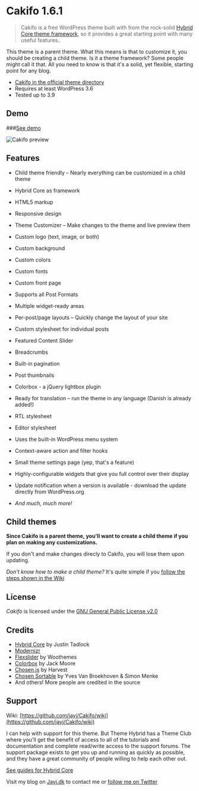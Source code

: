 # Cakifo 1.6.1

> Cakifo is a free WordPress theme built with from the rock-solid [Hybrid Core theme framework](http://themehybrid.com/hybrid-core "Hybrid Core by Justin Tadlock"), so it provides a great starting point with many useful features..

This theme is a parent theme. What this means is that to customize it, you should be creating a child theme. Is it a theme framework? Some people might call it that. All you need to know is that it's a solid, yet flexible, starting point for any blog.

* [Cakifo in the official theme directory](http://wordpress.org/extend/themes/cakifo)
* Requires at least WordPress 3.6
* Tested up to 3.9

## Demo

###[See demo](http://wpthemes.jayj.dk/cakifo/)

![Cakifo preview](http://i.imgur.com/7EgbD.png)

## Features

* Child theme friendly – Nearly everything can be customized in a child theme
* Hybrid Core as framework
* HTML5 markup
* Responsive design

* Theme Customizer – Make changes to the theme and live preview them
* Custom logo (text, image, or both)
* Custom background
* Custom colors
* Custom fonts
* Custom front page

* Supports all Post Formats
* Multiple widget-ready areas
* Per-post/page layouts – Quickly change the layout of your site
* Custom stylesheet for individual posts
* Featured Content Slider
* Breadcrumbs
* Built-in pagination
* Post thumbnails
* Colorbox - a jQuery lightbox plugin

* Ready for translation – run the theme in any language (Danish is already added!)
* RTL stylesheet
* Editor stylesheet

* Uses the built-in WordPress menu system
* Context-aware action and filter hooks
* Small theme settings page (yep, that's a feature)
* Highly-configurable widgets that give you full control over their display
* Update notification when a version is available - download the update directly from WordPress.org
* _And much, much more!_

## Child themes

**Since Cakifo is a parent theme, you'll want to create a child theme if you plan on making any customizations.**

If you don't and make changes direcly to Cakifo, you will lose them upon updating.

*Don't know how to make a child theme?* It's quite simple if you [follow the steps shown in the Wiki](https://github.com/jayj/Cakifo/wiki/Child-themes)

## License

*Cakifo* is licensed under the [GNU General Public License v2.0](http://www.gnu.org/licenses/gpl-2.0.html)

## Credits

* [Hybrid Core](http://themehybrid.com/hybrid-core "Hybrid Core") by Justin Tadlock
* [Modernizr](http://modernizr.com)
* [Flexslider](http://www.woothemes.com/flexslider/) by Woothemes
* [Colorbox](http://colorpowered.com/colorbox/) by Jack Moore
* [Chosen.js](http://harvesthq.github.io/chosen/) by Harvest
* [Chosen Sortable](https://github.com/mrhenry/jquery-chosen-sortable) by Yves Van Broekhoven & Simon Menke
* And others! More people are credited in the source

## Support

Wiki: [https://github.com/jayj/Cakifo/wiki](https://github.com/jayj/Cakifo/wiki)

I can help with support for this theme. But Theme Hybrid has a Theme Club where you'll get the benefit of access to all of the tutorials and documentation and complete read/write access to the support forums.
The support package exists to get you up and running as quickly as possible, and they have a great community of people willing to help each other out.

[See guides for Hybrid Core](http://themehybrid.com/hybrid-core)

Visit my blog on [Jayj.dk](http://jayj.dk) to contact me or [follow me on Twitter](http://twitter.com/jayjdk)
